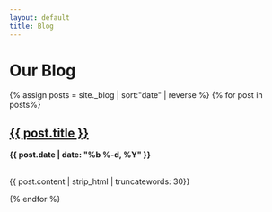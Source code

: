 ```yaml
---
layout: default
title: Blog
---
```


# Our Blog

{% assign posts = site._blog | sort:"date" | reverse %}
{% for post in posts%}
<div>
    <a href="{{post.url}}"><h2>{{ post.title }}</h2></a>
    <b>{{ post.date | date: "%b %-d, %Y" }}</b> <br><br>
    <p>{{ post.content | strip_html | truncatewords: 30}}</p>
</div>
{% endfor %}
